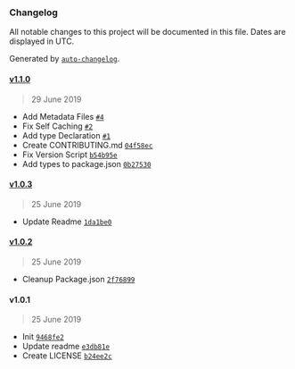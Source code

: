 ### Changelog

All notable changes to this project will be documented in this file. Dates are displayed in UTC.

Generated by [`auto-changelog`](https://github.com/CookPete/auto-changelog).

#### [v1.1.0](https://github.com/nivrith/required-from/compare/v1.0.3...v1.1.0)

> 29 June 2019

- Add Metadata Files [`#4`](https://github.com/nivrith/required-from/pull/4)
- Fix Self Caching [`#2`](https://github.com/nivrith/required-from/pull/2)
- Add type Declaration [`#1`](https://github.com/nivrith/required-from/pull/1)
- Create CONTRIBUTING.md [`04f58ec`](https://github.com/nivrith/required-from/commit/04f58ec87858a5f6d04348bc61f4b9663bcf425c)
- Fix Version Script [`b54b95e`](https://github.com/nivrith/required-from/commit/b54b95e3b6ae708b732d9af1fc917b4371d0cb58)
- Add types to package.json [`0b27530`](https://github.com/nivrith/required-from/commit/0b275309a9f38837f75bc4ef0a5b102d157a5fea)

#### [v1.0.3](https://github.com/nivrith/required-from/compare/v1.0.2...v1.0.3)

> 25 June 2019

- Update Readme [`1da1be0`](https://github.com/nivrith/required-from/commit/1da1be0bf6d39285f4c19070feb6132bb112608a)

#### [v1.0.2](https://github.com/nivrith/required-from/compare/v1.0.1...v1.0.2)

> 25 June 2019

- Cleanup Package.json [`2f76899`](https://github.com/nivrith/required-from/commit/2f76899faaa8ecda80929120825e8a54beb7feb7)

#### v1.0.1

> 25 June 2019

- Init [`9468fe2`](https://github.com/nivrith/required-from/commit/9468fe28463cadba38cbec4690ff1a4106668fda)
- Update readme [`e3db81e`](https://github.com/nivrith/required-from/commit/e3db81e39c262dd86e795817410ffce41a0ea57e)
- Create LICENSE [`b24ee2c`](https://github.com/nivrith/required-from/commit/b24ee2c5abc9474598cc274e8f6a7287788f1c33)
